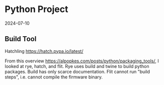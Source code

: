 # Python Project

2024-07-10

## Build Tool

Hatchling https://hatch.pypa.io/latest/

From this overview https://alpopkes.com/posts/python/packaging_tools/, I looked at rye, hatch, and flit.
Rye uses build and twine to build python packages. Build has only scarce documentation.
Flit cannot run "build steps", i.e. cannot compile the firmware binary.
